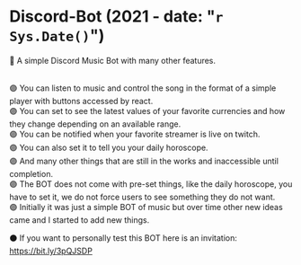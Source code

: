 # Discord-Bot (2021 - date: "`r Sys.Date()`")


🔵 A simple Discord Music Bot with many other features.<br><br>

🟣 You can listen to music and control the song in the format of a simple player with buttons accessed by react.<br>
🟣 You can set to see the latest values of your favorite currencies and how they change depending on an available range.<br>
🟣 You can be notified when your favorite streamer is live on twitch.<br>
🟣 You can also set it to tell you your daily horoscope.<br>
🟣 And many other things that are still in the works and inaccessible until completion.<br>
🟣 The BOT does not come with pre-set things, like the daily horoscope, you have to set it, we do not force users to see something they do not want.<br>
🟣 Initially it was just a simple BOT of music but over time other new ideas came and I started to add new things.<br>

⚫ If you want to personally test this BOT here is an invitation: https://bit.ly/3pQJSDP
